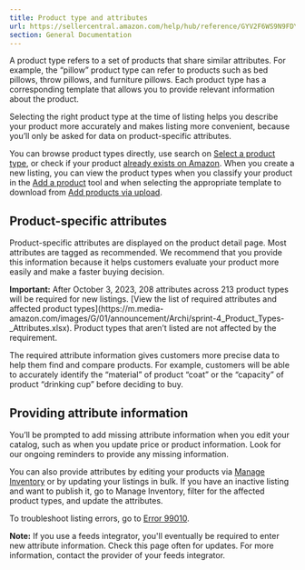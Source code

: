 ```yaml
---
title: Product type and attributes
url: https://sellercentral.amazon.com/help/hub/reference/GYV2F6WS9N9FDYD9
section: General Documentation
---
```


A product type refers to a set of products that share similar attributes. For
example, the “pillow” product type can refer to products such as bed pillows,
throw pillows, and furniture pillows. Each product type has a corresponding
template that allows you to provide relevant information about the product.

Selecting the right product type at the time of listing helps you describe
your product more accurately and makes listing more convenient, because you’ll
only be asked for data on product-specific attributes.

You can browse product types directly, use search on [Select a product
type](/productclassify?ref_=xx_addlisting_dnav_xx), or check if your product
[already exists on Amazon](/product-search?ref_=xx_addlisting_dnav_xx). When
you create a new listing, you can view the product types when you classify
your product in the [Add a product](/product-search?ref=xx_addlisting_dnav_xx)
tool and when selecting the appropriate template to download from [Add
products via upload](/listing/download?ref_=xx_download_tnav_status).

## Product-specific attributes

Product-specific attributes are displayed on the product detail page. Most
attributes are tagged as recommended. We recommend that you provide this
information because it helps customers evaluate your product more easily and
make a faster buying decision.

**Important:** After October 3, 2023, 208 attributes across 213 product types
will be required for new listings. [View the list of required attributes and
affected product types](https://m.media-
amazon.com/images/G/01/announcement/Archi/sprint-4_Product_Types-
_Attributes.xlsx). Product types that aren’t listed are not affected by the
requirement.

The required attribute information gives customers more precise data to help
them find and compare products. For example, customers will be able to
accurately identify the “material” of product “coat” or the “capacity” of
product “drinking cup” before deciding to buy.

## Providing attribute information

You’ll be prompted to add missing attribute information when you edit your
catalog, such as when you update price or product information. Look for our
ongoing reminders to provide any missing information.

You can also provide attributes by editing your products via [Manage
Inventory](/inventory/ref=xx_invmgr_dnav_home) or by updating your listings in
bulk. If you have an inactive listing and want to publish it, go to Manage
Inventory, filter for the affected product types, and update the attributes.

To troubleshoot listing errors, go to [Error 99010](/gp/help/G200713270).

**Note:** If you use a feeds integrator, you'll eventually be required to
enter new attribute information. Check this page often for updates. For more
information, contact the provider of your feeds integrator.

